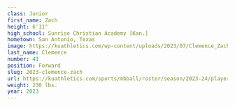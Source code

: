 ```yaml
---
class: Junior
first_name: Zach
height: 6'11"
high_school: Sunrise Christian Academy [Kan.]
hometown: San Antonio, Texas
image: https://kuathletics.com/wp-content/uploads/2023/07/Clemence_Zach_2023-600x400.jpg
last_name: Clemence
number: 41
position: Forward
slug: 2023-clemence-zach
url: https://kuathletics.com/sports/mbball/roster/season/2023-24/player/zach-clemence/
weight: 230 lbs.
year: 2023
---
```

